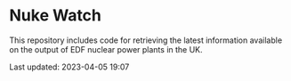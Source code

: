 # Nuke Watch

This repository includes code for retrieving the latest information available on the output of EDF nuclear power plants in the UK.

Last updated: 2023-04-05 19:07